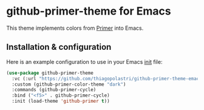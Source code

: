 # github-primer-theme for Emacs

This theme implements colors from [Primer](https://primer.style) into Emacs.

## Installation & configuration

Here is an example configuration to use in your Emacs [init](https://www.gnu.org/software/emacs/manual/html_node/emacs/Init-File.html) file:

```lisp
(use-package github-primer-theme
  :vc (:url "https://github.com/thiagopolastri/github-primer-theme-emacs" :branch "main")
  :custom (github-primer-color-theme "dark")
  :commands (github-primer-cycle)
  :bind ("<f5>" . github-primer-cycle)
  :init (load-theme 'github-primer t))
```
